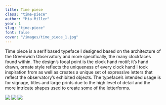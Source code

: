 ```yaml
---
title: Time piece
class: "time-piece"
author: "Mia Miller"
year: 1
slug: "time-piece"
font: false
cover: "/images/time_piece_1.jpg"
---
```


Time piece is a serif based typeface I designed based on the architecture of the Greenwich Observatory and more specifically, the many clockfaces found within. The design’s focal point is the clock hand motif; it’s hand drawn, ornate style reflects the uniqueness of every clock hand I took inspiration from as well as creates a unique set of expressive letters that reflect the observatory’s exhibited objects. The typeface’s intended usage is for signage, titles and large prints due to the high level of detail and the more intricate shapes used to create some of the letterforms.

![](/images/time_piece_1.jpg)
![](/images/time_piece_2.jpg)
![](/images/time_piece_3.jpg)